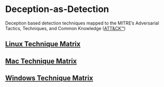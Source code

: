 # Deception-as-Detection
Deception based detection techniques mapped to the MITRE’s Adversarial Tactics, Techniques, and Common Knowledge ([ATT&CK™](https://attack.mitre.org))

## [Linux Technique Matrix](Linux/Linux-matrix.md)
## [Mac Technique Matrix](Mac/Mac-matrix.md)
## [Windows Technique Matrix](Windows/Windows-matrix.md)

